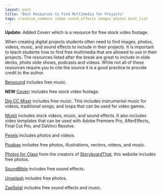 ```yaml
---
layout: post
title: "Best Resources to Find Multimedia for Projects"
tags: creative_commons video sound_effects images photos best_list
---
```


**Update:** Added Coverr which is a resource for free stock video footage.

When creating digital projects students often need to find images, photos, videos, music, and sound effects to include in their projects.  It is important to teach students how to find free multimedia that are allowed to use in their projects.  The resources listed after the break are great to include in slide decks, photo slide shows, podcasts and videos.  While not all of these resources require you to cite the source it is a good practice to provide credit to the author.

<!--more-->

[Bensound](https://www.bensound.com/) includes free music.

**NEW** [Coverr](https://coverr.co/) includes free stock video footage.

[Dig CC Mixer](http://dig.ccmixter.org/) includes free music.  This includes instrumental music for videos, traditional songs, and loops that can be used for video games.

[Mixkit](https://mixkit.co/) includes stock videos, music, and sound effects.  It also includes video templates that can be used with Adobe Premiere Pro, AfterEffects, Final Cut Pro, and DaVinci Resolve.

[Pexels](https://www.pexels.com/) includes photos and videos.

[Pixabay](https://pixabay.com/) includes free photos, illustrations, vectors, videos, and music.

[Photos for Class](https://www.photosforclass.com/) from the creators of [StoryboardThat](https://www.storyboardthat.com/), this website includes free photos.

[SoundBible](http://soundbible.com/) includes free sound effects.

[Unsplash](https://unsplash.com/) includes free photos.

[ZapSplat](https://www.zapsplat.com/) includes free sound effects and music.